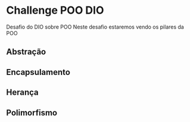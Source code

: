 # Challenge POO DIO
Desafio do DIO sobre POO
Neste desafio estaremos vendo os pilares da POO

## Abstração
## Encapsulamento
## Herança
## Polimorfismo
